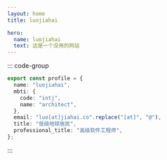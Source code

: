 ```yaml
---
layout: home
title: luojiahai

hero:
  name: luojiahai
  text: 这是一个没用的网站
---
```


::: code-group

```ts [profile.ts] :line-numbers
export const profile = {
  name: "luojiahai",
  mbti: {
    code: "intj",
    name: "architect",
  },
  email: "luo[at]jiahai.co".replace("[at]", "@"),
  title: "低级地球居民",
  professional_title: "高级软件工程师",
};
```

:::
